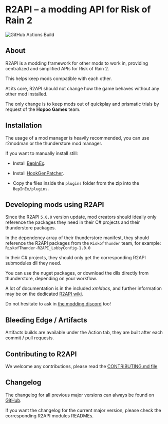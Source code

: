 # R2API – a modding API for Risk of Rain 2

![GitHub Actions Build](https://github.com/risk-of-thunder/R2API/workflows/CI%20Build/badge.svg)

## About

R2API is a modding framework for other mods to work in, providing centralized and simplified APIs for Risk of Rain 2.

This helps keep mods compatible with each other.

At its core, R2API should not change how the game behaves without any other mod installed.

The only change is to keep mods out of quickplay and prismatic trials by request of the **Hopoo Games** team.

## Installation

The usage of a mod manager is heavily recommended, you can use r2modman or the thunderstore mod manager.

If you want to manually install still:

-  Install [BepInEx](https://thunderstore.io/package/bbepis/BepInExPack/).

-  Install [HookGenPatcher](https://thunderstore.io/package/RiskofThunder/HookGenPatcher/).

-  Copy the files inside the `plugins` folder from the zip into the `BepInEx/plugins`.

## Developing mods using R2API

Since the R2API `5.0.0` version update, mod creators should ideally only reference the packages they need in their C# projects and their thunderstore packages.

In the dependency array of their thunderstore manifest, they should reference the R2API packages from the `RiskofThunder` team, for example: `RiskofThunder-R2API_LobbyConfig-1.0.0`

In their C# projects, they should only get the corresponding R2API submodules dll they need.

You can use the nuget packages, or download the dlls directly from thunderstore, depending on your workflow.

A lot of documentation is in the included *xmldocs*, and further information may be on the dedicated [R2API wiki](https://github.com/risk-of-thunder/R2API/wiki).

Do not hesitate to ask in [the modding discord](https://discord.gg/5MbXZvd) too!

## Bleeding Edge / Artifacts

Artifacts builds are available under the Action tab, they are built after each commit / pull requests.

## Contributing to R2API

We welcome any contributions, please read the [CONTRIBUTING.md file](https://github.com/risk-of-thunder/R2API/blob/master/CONTRIBUTING.md)

## Changelog

The changelog for all previous major versions can always be found on [GitHub](https://github.com/risk-of-thunder/R2API/blob/master/Archived%20changelogs.md).

If you want the changelog for the current major version, please check the corresponding R2API modules READMEs.
